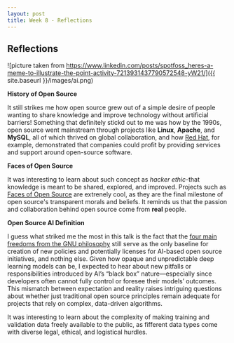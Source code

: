 ```yaml
---
layout: post
title: Week 8 - Reflections
---
```


## Reflections

![picture taken from https://www.linkedin.com/posts/spotfoss_heres-a-meme-to-illustrate-the-point-activity-7213931437790572548-yW21/]({{ site.baseurl }}/images/ai.png)

**History of Open Source**

It still strikes me how open source grew out of a simple desire of people wanting to share knowledge and improve technology without artificial barriers! Something that definitely stickd out to me was how by the 1990s, open source went mainstream through projects like **Linux**, **Apache**, and **MySQL**, all of which thrived on global collaboration, and how [Red Hat](https://www.redhat.com/en/solutions?sc_cid=RHCTN0250000435836&gclsrc=aw.ds&gad_source=1&gbraid=0AAAAADsbVMRUNLo5fut9-xMyrDB2xX0C4&gclid=EAIaIQobChMIyIqTnLGRjAMVJEpHAR23IxjhEAAYASAAEgLKnfD_BwE), for example, demonstrated that companies could profit by providing services and support around open-source software.

**Faces of Open Source**

It was interesting to learn about such concept as *hacker ethic*-that knowledge is meant to be shared, explored, and improved. Projects such as [Faces of Open Source](https://www.facesofopensource.com) are extrenely cool, as they are the final milestone of open source's transparent morals and beliefs. It reminds us that the passion and collaboration behind open source come from **real** people.

**Open Source AI Definition**

I guess what striked me the most in this talk is the fact that the [four main freedoms from the GNU philosophy](https://www.gnu.org/philosophy/free-sw.html) still serve as the only baseline for creation of new policies and potentially licenses for AI-based open source initiatives, and nothing else. Given how opaque and unpredictable deep learning models can be, I expected to hear about new pitfalls or responsibilities introduced by AI’s “black box” nature—especially since developers often cannot fully control or foresee their models’ outcomes. This mismatch between expectation and reality raises intriguing questions about whether just traditional open source principles remain adequate for projects that rely on complex, data-driven algorithms.

It was interesting to learn about the complexity of making training and validation data freely available to the public, as fifferent data types come with diverse legal, ethical, and logistical hurdles.

